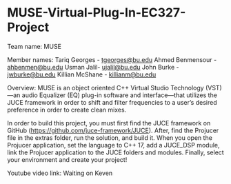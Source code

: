 # MUSE-Virtual-Plug-In-EC327-Project

Team name: MUSE

Member names: 
Tariq Georges - tgeorges@bu.edu
Ahmed Benmensour - ahbenmen@bu.edu
Usman Jalil- ujalil@bu.edu
John Burke - jwburke@bu.edu
Killian McShane - killianm@bu.edu

Overview: MUSE is an object oriented C++ Virtual Studio Technology (VST)—an audio Equalizer (EQ) plug-in software and interface—that utilizes the JUCE framework in order to shift and filter frequencies to a user’s desired preference in order to create clean mixes. 

In order to build this project, you must first find the JUCE framework on GitHub (https://github.com/juce-framework/JUCE). After, find the Projucer file in the extras folder, run the solution, and build it. When you open the Projucer application, set the language to C++ 17, add a JUCE_DSP module, link the Projucer application to the JUCE folders and modules. Finally, select your environment and create your project!

Youtube video link: Waiting on Keven
